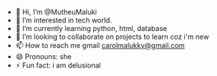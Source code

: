 - 👋 Hi, I’m @MutheuMaluki
- 👀 I’m interested in tech world. 
- 🌱 I’m currently learning python, html, database
- 💞️ I’m looking to collaborate on projects to learn coz i'm new
- 📫 How to reach me gmail carolmalukky@gmail.com
- 😄 Pronouns: she
- ⚡ Fun fact: i am delusional

<!---
MutheuMaluki/MutheuMaluki is a ✨ special ✨ repository because its `README.md` (this file) appears on your GitHub profile.
You can click the Preview link to take a look at your changes.
--->

